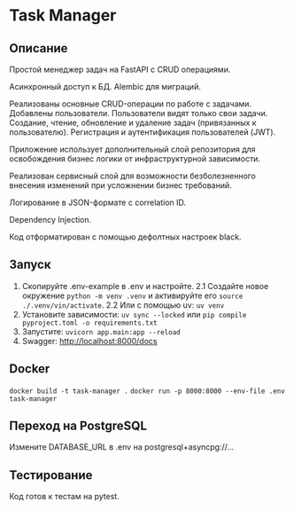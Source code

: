 # Task Manager

## Описание

Простой менеджер задач на FastAPI с CRUD операциями.

Асинхронный доступ к БД. Alembic для миграций.

Реализованы основные CRUD-операции по работе с задачами. Добавлены пользователи. Пользователи видят только свои задачи. Создание, чтение, обновление и удаление задач (привязанных к пользователю). Регистрация и аутентификация пользователей (JWT).

Приложение использует дополнительный слой репозитория для освобождения бизнес логики от инфраструктурной зависимости.

Реализован сервисный слой для возможности безболезненного внесения изменений при усложнении бизнес требований.

Логирование в JSON-формате с correlation ID.

Dependency Injection.

Код отформатирован с помощью дефолтных настроек black.

## Запуск

1. Скопируйте .env-example в .env и настройте.
2.1 Создайте новое окружение `python -m venv .venv` и активируйте его `source ./.venv/vin/activate`.
2.2 Или с помощью uv: `uv venv`
2. Установите зависимости: `uv sync --locked` или `pip compile pyproject.toml -o requirements.txt`
3. Запустите: `uvicorn app.main:app --reload`
4. Swagger: <http://localhost:8000/docs>

## Docker

`docker build -t task-manager .`
`docker run -p 8000:8000 --env-file .env task-manager`

## Переход на PostgreSQL

Измените DATABASE_URL в .env на postgresql+asyncpg://...

## Тестирование

Код готов к тестам на pytest.
